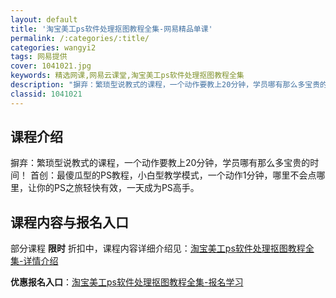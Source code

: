 ```yaml
---
layout: default
title: '淘宝美工ps软件处理抠图教程全集-网易精品单课'
permalink: /:categories/:title/
categories: wangyi2
tags: 网易提供
cover: 1041021.jpg
keywords: 精选网课,网易云课堂,淘宝美工ps软件处理抠图教程全集
description: "摒弃：繁琐型说教式的课程，一个动作要教上20分钟，学员哪有那么多宝贵的时间！首创：最傻瓜型的PS教程，小白型教学模式，一个动作1分钟，哪里不会点哪里，让你的PS之旅轻快有效，一天成为PS高手"
classid: 1041021
---
```


## 课程介绍

摒弃：繁琐型说教式的课程，一个动作要教上20分钟，学员哪有那么多宝贵的时间！
首创：最傻瓜型的PS教程，小白型教学模式，一个动作1分钟，哪里不会点哪里，让你的PS之旅轻快有效，一天成为PS高手。

## 课程内容与报名入口

部分课程 **限时** 折扣中，课程内容详细介绍见：[淘宝美工ps软件处理抠图教程全集-详情介绍](https://study.163.com/course/introduction/1041021.htm?share=1&shareId=1025206652&utm_campaign=share&utm_medium=iphoneShare&utm_source=&utm_u=1025206652)

**优惠报名入口**：[淘宝美工ps软件处理抠图教程全集-报名学习](https://study.163.com/course/introduction/1041021.htm?share=1&shareId=1025206652&utm_campaign=share&utm_medium=iphoneShare&utm_source=&utm_u=1025206652)

